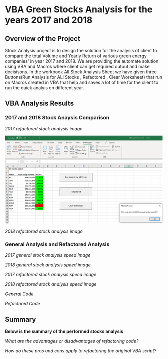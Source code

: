 # VBA Green Stocks Analysis for the years 2017 and 2018

## Overview of the Project 
Stock Analysis project is to design the solution for the analysis of client to compare the total Volume and Yearly Return of various green energy companies' in  year 2017 and 2018. We are providing the automate solution using VBA and Macros  where client can get required output and make decisisons. In the workbook All Stock Analysis Sheet we have given three Buttons(Run Analysis for ALl Stocks , Refactored , Clear Worksheet) that run on Macros created in VBA that help and saves a lot of time for the client to run the quick analyis on different year. 

## VBA Analysis Results 

### 2017 and 2018 Stock Anaysis Comparison 

*2017 refactored stock analysis image*

![VBA_Challenge_2017.png](https://github.com/shivam0921/stock-analysis/blob/main/VBA_Challenge_2017.png)

*2018 refactored stock analysis image*



### General Analysis and Refactored Analysis 

*2017 general stock analysis speed image*


*2018 general stock analysis speed image*



*2017 refactored stock analysis speed image*



*2018 refactored stock analysis speed image*


*General Code*



*Refactored Code*

## Summary 

**Below is the summary of the performed stocks analysis**

*What are the advantages or disadvantages of refactoring code?*




*How do these pros and cons apply to refactoring the original VBA script?*


